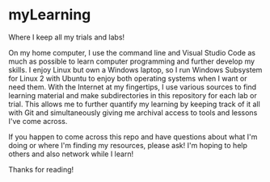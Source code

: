# myLearning
Where I keep all my trials and labs!

On my home computer, I use the command line and Visual Studio Code as much as possible to learn computer programming and further develop my skills. I enjoy Linux but own a Windows laptop, so I run Windows Subsystem for Linux 2 with Ubuntu to enjoy both operating systems when I want or need them. With the Internet at my fingertips, I use various sources to find learning material and make subdirectories in this repository for each lab or trial. This allows me to further quantify my learning by keeping track of it all with Git and simultaneously giving me archival access to tools and lessons I've come across.

If you happen to come across this repo and have questions about what I'm doing or where I'm finding my resources, please ask! I'm hoping to help others and also network while I learn!

Thanks for reading!
